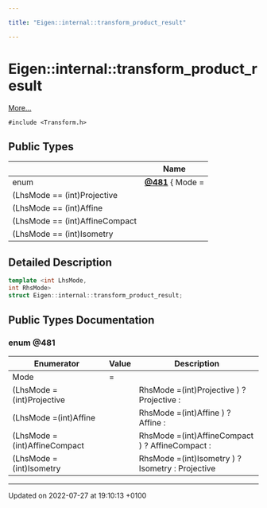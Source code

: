 ```yaml
---

title: "Eigen::internal::transform_product_result"

---
```


# Eigen::internal::transform_product_result



 [More...](#detailed-description)


`#include <Transform.h>`

## Public Types

|                | Name           |
| -------------- | -------------- |
| enum| **[@481](http://example.org/classes/structeigen_1_1internal_1_1transform__product__result/#enum-@481)** { Mode =
      (LhsMode == (int)Projective    || RhsMode == (int)Projective    ) ? Projective :
      (LhsMode == (int)Affine        || RhsMode == (int)Affine        ) ? Affine :
      (LhsMode == (int)AffineCompact || RhsMode == (int)AffineCompact ) ? AffineCompact :
      (LhsMode == (int)Isometry      || RhsMode == (int)Isometry      ) ? Isometry : Projective} |

## Detailed Description

```cpp
template <int LhsMode,
int RhsMode>
struct Eigen::internal::transform_product_result;
```

## Public Types Documentation

### enum @481

| Enumerator | Value | Description |
| ---------- | ----- | ----------- |
| Mode | =
      (LhsMode =(int)Projective    || RhsMode =(int)Projective    ) ? Projective :
      (LhsMode =(int)Affine        || RhsMode =(int)Affine        ) ? Affine :
      (LhsMode =(int)AffineCompact || RhsMode =(int)AffineCompact ) ? AffineCompact :
      (LhsMode =(int)Isometry      || RhsMode =(int)Isometry      ) ? Isometry : Projective|   |




-------------------------------

Updated on 2022-07-27 at 19:10:13 +0100